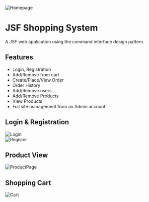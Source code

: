![Homepage](https://i.imgur.com/woX0kFn.png)

# JSF Shopping System
A JSF web application using the command interface design pattern.

## Features

* Login, Registration
* Add/Remove from cart
* Create/Place/View Order
* Order History
* Add/Remove users
* Add/Remove Products
* View Products
* Full site management from an Admin account

## Login & Registration
![Login](https://i.imgur.com/HHy6ajb.png)  
![Register](https://i.imgur.com/PhlT19Q.png) 

## Product View
![ProductPage](https://i.imgur.com/ApLa5ON.png) 

## Shopping Cart
![Cart](https://i.imgur.com/AOGa2IV.png) 

